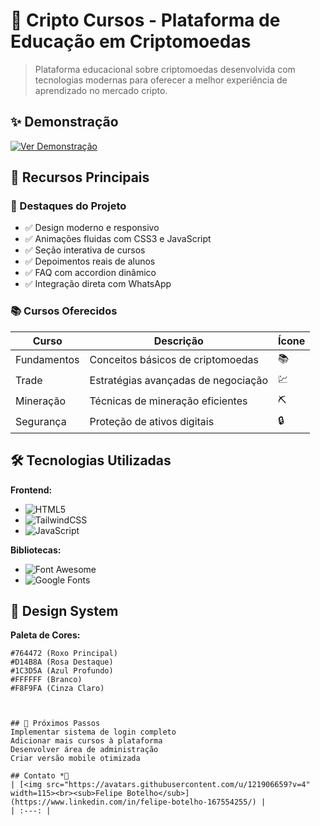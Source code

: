 # 🚀 Cripto Cursos - Plataforma de Educação em Criptomoedas


> Plataforma educacional sobre criptomoedas desenvolvida com tecnologias modernas para oferecer a melhor experiência de aprendizado no mercado cripto.

## ✨ Demonstração

[![Ver Demonstração](https://img.shields.io/badge/🌐_Acessar_Plataforma-764472?style=for-the-badge)]([https://seusite.com](https://cripto-curso.vercel.app/))

## 🚀 Recursos Principais

### 🎯 Destaques do Projeto
- ✅ Design moderno e responsivo
- ✅ Animações fluidas com CSS3 e JavaScript
- ✅ Seção interativa de cursos
- ✅ Depoimentos reais de alunos
- ✅ FAQ com accordion dinâmico
- ✅ Integração direta com WhatsApp

### 📚 Cursos Oferecidos
| Curso | Descrição | Ícone |
|-------|-----------|-------|
| Fundamentos | Conceitos básicos de criptomoedas | 📚 |
| Trade | Estratégias avançadas de negociação | 💹 |
| Mineração | Técnicas de mineração eficientes | ⛏️ |
| Segurança | Proteção de ativos digitais | 🔒 |

## 🛠 Tecnologias Utilizadas

**Frontend:**
- ![HTML5](https://img.shields.io/badge/HTML5-E34F26?style=flat-square&logo=html5&logoColor=white)
- ![TailwindCSS](https://img.shields.io/badge/Tailwind_CSS-38B2AC?style=flat-square&logo=tailwind-css&logoColor=white)
- ![JavaScript](https://img.shields.io/badge/JavaScript-F7DF1E?style=flat-square&logo=javascript&logoColor=black)

**Bibliotecas:**
- ![Font Awesome](https://img.shields.io/badge/Font_Awesome-528DD7?style=flat-square&logo=font-awesome&logoColor=white)
- ![Google Fonts](https://img.shields.io/badge/Google_Fonts-4285F4?style=flat-square&logo=google-fonts&logoColor=white)

## 🎨 Design System

**Paleta de Cores:**
```color
#764472 (Roxo Principal)
#D14B8A (Rosa Destaque)
#1C3D5A (Azul Profundo)
#FFFFFF (Branco)
#F8F9FA (Cinza Claro)



## 📌 Próximos Passos
Implementar sistema de login completo
Adicionar mais cursos à plataforma
Desenvolver área de administração
Criar versão mobile otimizada

## Contato *⃣
| [<img src="https://avatars.githubusercontent.com/u/121906659?v=4" width=115><br><sub>Felipe Botelho</sub>](https://www.linkedin.com/in/felipe-botelho-167554255/) | 
| :---: | 

